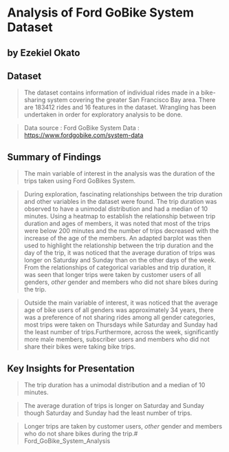 # Analysis of Ford GoBike System Dataset
## by Ezekiel Okato


## Dataset

> The dataset contains information of  individual rides made in a bike-sharing system covering the greater San Francisco Bay area. There are 183412 rides and 16 features in the dataset. Wrangling has been undertaken in order for exploratory analysis to be done.

> Data source : Ford GoBike System Data : https://www.fordgobike.com/system-data 



## Summary of Findings

> The main variable of interest in the analysis was the duration of the trips taken using Ford GoBikes System. 

> During exploration, fascinating relationships between the trip duration and other variables in the dataset were found. The trip duration was observed to have a unimodal distribution and had a median of 10 minutes. Using a heatmap to establish the relationship between trip duration and ages of members, it was noted that most of the trips were below 200 minutes and the number of trips decreased with the increase of the age of the members. An adapted barplot was then used to highlight the relationship between the trip duration and the day of the trip, it  was noticed that the average duration of trips was longer on Saturday and Sunday than on the other days of the week. From the relationships of categorical variables and trip duration, it was seen that longer trips were taken by customer users of all genders, _other_ gender and members who did not share bikes during the trip.

> Outside the main variable of interest, it was noticed that the average age of  bike users of all genders was approximately 34 years, there was a preference of not sharing rides among all gender categories, most trips were taken on Thursdays while Saturday and Sunday had the least number of trips.Furthermore, across the week, significantly more male members, subscriber users and members who did not share their bikes were taking bike trips.



## Key Insights for Presentation

> The trip duration has a unimodal distribution and a median of 10 minutes.

> The average duration of trips is longer on Saturday and Sunday though Saturday and Sunday had the least number of trips.

> Longer trips are taken by customer users, _other_ gender and members who do not share bikes during the trip.# Ford_GoBike_System_Analysis

